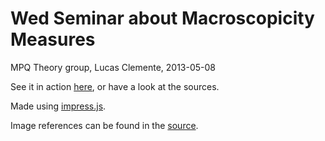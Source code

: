# Wed Seminar about Macroscopicity Measures

MPQ Theory group, Lucas Clemente, 2013-05-08

See it in action [here](http://lclemente.org/seminar-macroscopicity/), or have a look at the sources.

Made using [impress.js](https://github.com/bartaz/impress.js/).

Image references can be found in the [source](/index.html).
